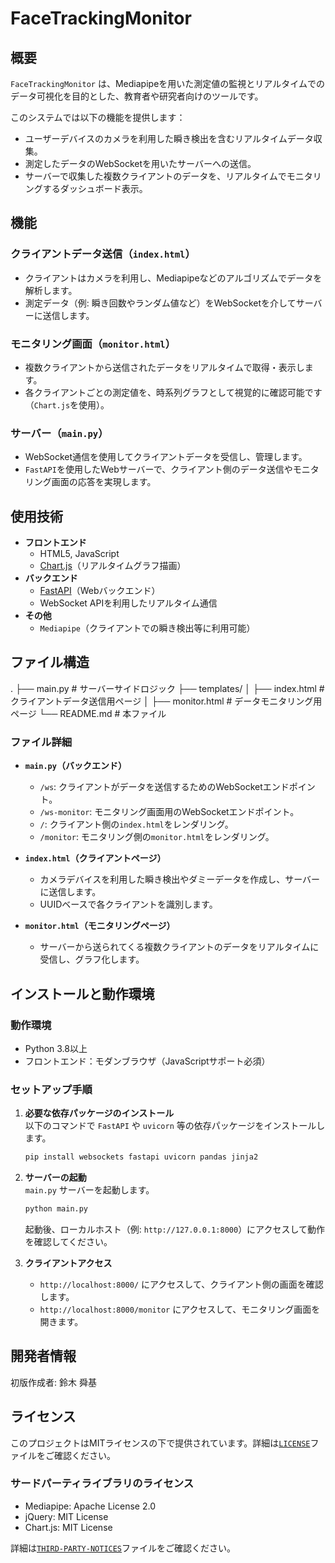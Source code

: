 # FaceTrackingMonitor

## 概要
`FaceTrackingMonitor` は、Mediapipeを用いた測定値の監視とリアルタイムでのデータ可視化を目的とした、教育者や研究者向けのツールです。

このシステムでは以下の機能を提供します：
- ユーザーデバイスのカメラを利用した瞬き検出を含むリアルタイムデータ収集。
- 測定したデータのWebSocketを用いたサーバーへの送信。
- サーバーで収集した複数クライアントのデータを、リアルタイムでモニタリングするダッシュボード表示。

## 機能
### クライアントデータ送信（`index.html`）
- クライアントはカメラを利用し、Mediapipeなどのアルゴリズムでデータを解析します。
- 測定データ（例: 瞬き回数やランダム値など）をWebSocketを介してサーバーに送信します。

### モニタリング画面（`monitor.html`）
- 複数クライアントから送信されたデータをリアルタイムで取得・表示します。
- 各クライアントごとの測定値を、時系列グラフとして視覚的に確認可能です（`Chart.js`を使用）。

### サーバー（`main.py`）
- WebSocket通信を使用してクライアントデータを受信し、管理します。
- `FastAPI`を使用したWebサーバーで、クライアント側のデータ送信やモニタリング画面の応答を実現します。

## 使用技術
- **フロントエンド**  
  - HTML5, JavaScript  
  - [Chart.js](https://www.chartjs.org/)（リアルタイムグラフ描画）  
- **バックエンド**  
  - [FastAPI](https://fastapi.tiangolo.com/)（Webバックエンド）  
  - WebSocket APIを利用したリアルタイム通信
- **その他**  
  - `Mediapipe`（クライアントでの瞬き検出等に利用可能）

## ファイル構造
. ├── main.py # サーバーサイドロジック ├── templates/ │ ├── index.html # クライアントデータ送信用ページ │ ├── monitor.html # データモニタリング用ページ └── README.md # 本ファイル


### ファイル詳細
- **`main.py`（バックエンド）**  
  - `/ws`: クライアントがデータを送信するためのWebSocketエンドポイント。  
  - `/ws-monitor`: モニタリング画面用のWebSocketエンドポイント。  
  - `/`: クライアント側の`index.html`をレンダリング。
  - `/monitor`: モニタリング側の`monitor.html`をレンダリング。

- **`index.html`（クライアントページ）**  
  - カメラデバイスを利用した瞬き検出やダミーデータを作成し、サーバーに送信します。
  - UUIDベースで各クライアントを識別します。

- **`monitor.html`（モニタリングページ）**  
  - サーバーから送られてくる複数クライアントのデータをリアルタイムに受信し、グラフ化します。

## インストールと動作環境

### 動作環境
- Python 3.8以上  
- フロントエンド：モダンブラウザ（JavaScriptサポート必須）

### セットアップ手順
1. **必要な依存パッケージのインストール**  
   以下のコマンドで `FastAPI` や `uvicorn` 等の依存パッケージをインストールします。
   ```bash
   pip install websockets fastapi uvicorn pandas jinja2
   ```

2. **サーバーの起動**  
   `main.py` サーバーを起動します。
   ```bash
   python main.py
   ```
   起動後、ローカルホスト（例: `http://127.0.0.1:8000`）にアクセスして動作を確認してください。

3. **クライアントアクセス**  
   - `http://localhost:8000/` にアクセスして、クライアント側の画面を確認します。
   - `http://localhost:8000/monitor` にアクセスして、モニタリング画面を開きます。

## 開発者情報
初版作成者: 鈴木 舜基

## ライセンス

このプロジェクトはMITライセンスの下で提供されています。詳細は[`LICENSE`](./LICENSE)ファイルをご確認ください。

### サードパーティライブラリのライセンス

- Mediapipe: Apache License 2.0
- jQuery: MIT License
- Chart.js: MIT License

詳細は[`THIRD-PARTY-NOTICES`](./THIRD-PARTY-NOTICES)ファイルをご確認ください。